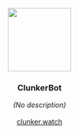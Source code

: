 <p align="center">
  <a href="https://clunker.watch">
    <img src="art/icon_circle.128x128.png" width="128" height="128">
  </a>

  <h3 align="center">ClunkerBot</h3>

  <p align="center">
    <i>(No description)</i>
    <br>
    <br>
    <a href="https://clunker.watch">clunker.watch</a>
  </p>
</p>

